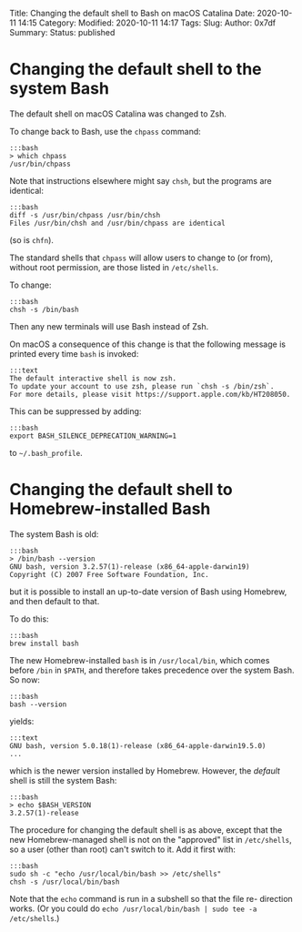 Title: Changing the default shell to Bash on macOS Catalina
Date: 2020-10-11 14:15
Category:
Modified: 2020-10-11 14:17
Tags:
Slug:
Author: 0x7df
Summary:
Status: published

# Changing the default shell to the system Bash

The default shell on macOS Catalina was changed to Zsh.

To change back to Bash, use the `chpass` command:

    :::bash
    > which chpass
    /usr/bin/chpass

Note that instructions elsewhere might say `chsh`, but the programs are identical:

    :::bash
    diff -s /usr/bin/chpass /usr/bin/chsh
    Files /usr/bin/chsh and /usr/bin/chpass are identical

(so is `chfn`).

The standard shells that `chpass` will allow users to change to (or from),
without root permission, are those listed in `/etc/shells`.

To change:

    :::bash
    chsh -s /bin/bash

Then any new terminals will use Bash instead of Zsh.

On macOS a consequence of this change is that the following message is printed
every time `bash` is invoked:

    :::text
    The default interactive shell is now zsh.
    To update your account to use zsh, please run `chsh -s /bin/zsh`.
    For more details, please visit https://support.apple.com/kb/HT208050.

This can be suppressed by adding:

    :::bash
    export BASH_SILENCE_DEPRECATION_WARNING=1

to `~/.bash_profile`.

# Changing the default shell to Homebrew-installed Bash

The system Bash is old:

    :::bash
    > /bin/bash --version
    GNU bash, version 3.2.57(1)-release (x86_64-apple-darwin19)
    Copyright (C) 2007 Free Software Foundation, Inc.

but it is possible to install an up-to-date version of Bash using Homebrew,
and then default to that.

To do this:

    :::bash
    brew install bash

The new Homebrew-installed `bash` is in `/usr/local/bin`, which comes before
`/bin` in `$PATH`, and therefore takes precedence over the system Bash. So now:

    :::bash
    bash --version

yields:

    :::text
    GNU bash, version 5.0.18(1)-release (x86_64-apple-darwin19.5.0)
    ...

which is the newer version installed by Homebrew. However, the _default_ shell
is still the system Bash:

    :::bash
    > echo $BASH_VERSION
    3.2.57(1)-release

The procedure for changing the default shell is as above, except that the new
Homebrew-managed shell is not on the "approved" list in `/etc/shells`, so a
user (other than root) can't switch to it. Add it first with:

    :::bash
    sudo sh -c "echo /usr/local/bin/bash >> /etc/shells"
    chsh -s /usr/local/bin/bash

Note that the `echo` command is run in a subshell so that the file re-
direction works. (Or you could do `echo /usr/local/bin/bash | sudo tee -a
/etc/shells`.)

